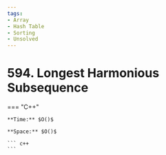 ```yaml
---
tags:
- Array
- Hash Table
- Sorting
- Unsolved
---
```



# 594. Longest Harmonious Subsequence

=== "C++"

    **Time:** $O()$

    **Space:** $O()$

    ``` c++
    ```